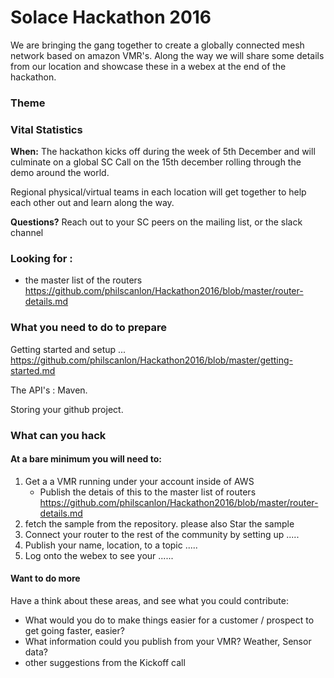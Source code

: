 # Solace Hackathon 2016

We are bringing the gang together to create a globally connected mesh network based on amazon VMR's.  Along the way we will share some details from our location and showcase these in a webex at the end of the hackathon.

### Theme

### Vital Statistics

__When:__ The hackathon kicks off during the week of 5th December and will culminate on a global SC Call on the 15th december rolling through the demo around the world.

Regional physical/virtual teams in each location will get together to help each other out and learn along the way.

__Questions?__  Reach out to your SC peers on the mailing list, or the slack channel

### Looking for :
* the master list of the routers  https://github.com/philscanlon/Hackathon2016/blob/master/router-details.md


### What you need to do to prepare
Getting started and setup ... https://github.com/philscanlon/Hackathon2016/blob/master/getting-started.md

The API's : Maven.

Storing your github project.

### What can you hack

#### At a bare minimum you will need to:
1. Get a a VMR running under your account inside of AWS
    * Publish the detais of this to the master list of routers https://github.com/philscanlon/Hackathon2016/blob/master/router-details.md
2. fetch the sample from the repository.  please also Star the sample
3. Connect your router to the rest of the community by setting up .....
4. Publish your name, location, to a topic .....
5. Log onto the webex to see your ......

#### Want to do more
Have a think about these areas, and see what you could contribute:
 * What would you do to make things easier for a customer / prospect to get going faster, easier?
 * What information could you publish from your VMR?  Weather, Sensor data?
 * other suggestions from the Kickoff call
